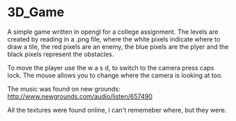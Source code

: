 # 3D_Game
A simple game written in opengl for a college assignment. The levels are created by reading in a .png file, where the white pixels indicate
where to draw a tile, the red pixels are an enemy, the blue pixels are the plyer and the black pixels represent the obstacles.

To move the player use the w a s d, to switch to the camera press caps lock. The mouse allows you to change where the camera is looking
at too.

The music was found on new grounds: http://www.newgrounds.com/audio/listen/657490

All the textures were found online, i can't rememeber where, but they were.
